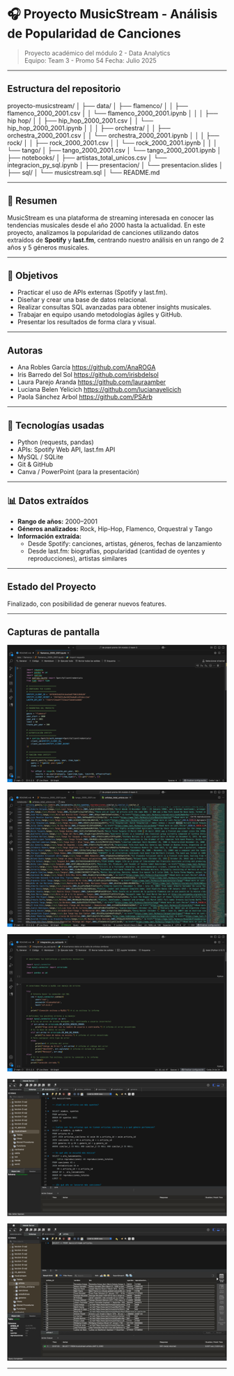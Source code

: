 # 🎧 Proyecto MusicStream - Análisis de Popularidad de Canciones

> Proyecto académico del módulo 2 - Data Analytics  
> Equipo: Team 3 - Promo 54
> Fecha: Julio 2025  

---

## Estructura del repositorio

proyecto-musicstream/
│
├── data/
│   ├── flamenco/
│   │   ├── flamenco_2000_2001.csv
│   │   └── flamenco_2000_2001.ipynb
│   │
│   ├── hip hop/
│   │   ├── hip_hop_2000_2001.csv
│   │   └── hip_hop_2000_2001.ipynb
│   │
│   ├── orchestra/
│   │   ├── orchestra_2000_2001.csv
│   │   └── orchestra_2000_2001.ipynb
│   │
│   ├── rock/
│   │   ├── rock_2000_2001.csv
│   │   └── rock_2000_2001.ipynb
│   │
│   └── tango/
│       ├── tango_2000_2001.csv
│       └── tango_2000_2001.ipynb
│
├── notebooks/
│   ├── artistas_total_unicos.csv
│   └── integracion_py_sql.ipynb
│
├── presentacion/
│   └── presentacion.slides
│
├── sql/
│   └── musicstream.sql
│
└── README.md

---

## 🧠 Resumen

MusicStream es una plataforma de streaming interesada en conocer las tendencias musicales desde el año 2000 hasta la actualidad. En este proyecto, analizamos la popularidad de canciones utilizando datos extraídos de **Spotify** y **last.fm**, centrando nuestro análisis en un rango de 2 años y 5 géneros musicales.

---

## 🎯 Objetivos

- Practicar el uso de APIs externas (Spotify y last.fm).
- Diseñar y crear una base de datos relacional.
- Realizar consultas SQL avanzadas para obtener insights musicales.
- Trabajar en equipo usando metodologías ágiles y GitHub.
- Presentar los resultados de forma clara y visual.

---

## Autoras

* Ana Robles García https://github.com/AnaROGA
* Iris Barredo del Sol https://github.com/irisbdelsol
* Laura Parejo Aranda https://github.com/lauraamber
* Luciana Belen Yelicich https://github.com/lucianayelicich
* Paola Sánchez Arbol https://github.com/PSArb

---

## 🔧 Tecnologías usadas

- Python (requests, pandas)
- APIs: Spotify Web API, last.fm API
- MySQL / SQLite
- Git & GitHub
- Canva / PowerPoint (para la presentación)

---

## 📊 Datos extraídos

- **Rango de años:** 2000–2001  
- **Géneros analizados:** Rock, Hip-Hop, Flamenco, Orquestral y Tango
- **Información extraída:**
  - Desde Spotify: canciones, artistas, géneros, fechas de lanzamiento
  - Desde last.fm: biografías, popularidad (cantidad de oyentes y reproducciones), artistas similares

---

## Estado del Proyecto

Finalizado, con posibilidad de generar nuevos features.

---

## Capturas de pantalla

![alt text](<Captura de pantalla 2025-07-17 a la(s) 11.04.30 p. m..png>) 

![alt text](<Captura de pantalla 2025-07-17 a la(s) 11.04.58 p. m..png>) 

![alt text](<Captura de pantalla 2025-07-17 a la(s) 11.05.27 p. m..png>) 

![alt text](<Captura de pantalla 2025-07-17 a la(s) 11.07.04 p. m..png>) 

![alt text](<Captura de pantalla 2025-07-17 a la(s) 11.07.29 p. m..png>)

---